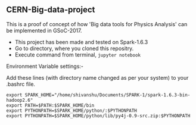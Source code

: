 ## CERN-Big-data-project
This is a proof of concept of how 'Big data tools for Physics Analysis' can be implemented in GSoC-2017.

 - This project has been made and tested on Spark-1.6.3
 - Go to directory, where you cloned this repositry.
 - Execute command from terminal, ```jupyter notebook```


Environment Variable settings:-

Add these lines (with directory name changed as per your system) to your .bashrc file.
```
export SPARK_HOME="/home/shivanshu/Documents/SPARK-1/spark-1.6.3-bin-hadoop2.6"
export PATH=$PATH:$SPARK_HOME/bin
export PYTHONPATH=$SPARK_HOME/python/:$PYTHONPATH
export PYTHONPATH=$SPARK_HOME/python/lib/py4j-0.9-src.zip:$PYTHONPATH
```
